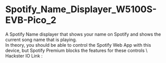 # Spotify_Name_Displayer_W5100S-EVB-Pico_2
A Spotify Name displayer that shows your name on Spotify and shows the current song name that is playing.\
In theory, you should be able to control the Spotify Web App with this device, but Spotify Premium blocks the features for these controls \ 
\
Hackster IO Link : [](https://www.hackster.io/arnoldho/spotify-name-displayer-with-circuitpython-and-w5100sevbpico2-2d9861)
